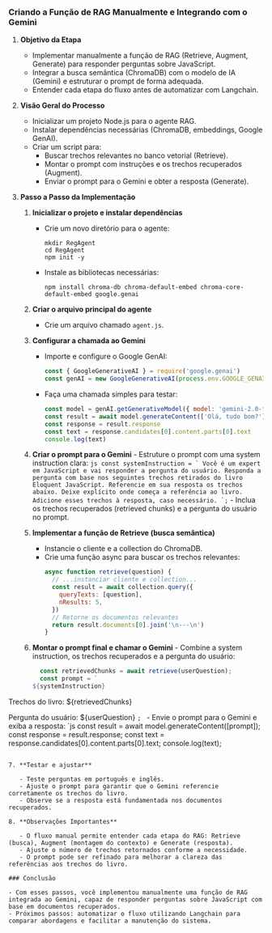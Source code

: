### Criando a Função de RAG Manualmente e Integrando com o Gemini

1. **Objetivo da Etapa**

   - Implementar manualmente a função de RAG (Retrieve, Augment, Generate) para responder perguntas sobre JavaScript.
   - Integrar a busca semântica (ChromaDB) com o modelo de IA (Gemini) e estruturar o prompt de forma adequada.
   - Entender cada etapa do fluxo antes de automatizar com Langchain.

2. **Visão Geral do Processo**

   - Inicializar um projeto Node.js para o agente RAG.
   - Instalar dependências necessárias (ChromaDB, embeddings, Google GenAI).
   - Criar um script para:
     - Buscar trechos relevantes no banco vetorial (Retrieve).
     - Montar o prompt com instruções e os trechos recuperados (Augment).
     - Enviar o prompt para o Gemini e obter a resposta (Generate).

3. **Passo a Passo da Implementação**

   1. **Inicializar o projeto e instalar dependências**

      - Crie um novo diretório para o agente:
        ```
        mkdir RegAgent
        cd RegAgent
        npm init -y
        ```
      - Instale as bibliotecas necessárias:
        ```
        npm install chroma-db chroma-default-embed chroma-core-default-embed google.genai
        ```

   2. **Criar o arquivo principal do agente**

      - Crie um arquivo chamado `agent.js`.

   3. **Configurar a chamada ao Gemini**

      - Importe e configure o Google GenAI:
        ```js
        const { GoogleGenerativeAI } = require('google.genai')
        const genAI = new GoogleGenerativeAI(process.env.GOOGLE_GENAI_API_KEY)
        ```
      - Faça uma chamada simples para testar:
        ```js
        const model = genAI.getGenerativeModel({ model: 'gemini-2.0-flash' })
        const result = await model.generateContent(['Olá, tudo bom?'])
        const response = result.response
        const text = response.candidates[0].content.parts[0].text
        console.log(text)
        ```

   4. **Criar o prompt para o Gemini** - Estruture o prompt com uma system instruction clara:
      `` js
        const systemInstruction = `
Você é um expert em JavaScript e vai responder a pergunta do usuário.
Responda a pergunta com base nos seguintes trechos retirados do livro Eloquent JavaScript.
Referencie em sua resposta os trechos abaixo. Deixe explícito onde começa a referência ao livro.
Adicione esses trechos à resposta, caso necessário.
`;
         `` - Inclua os trechos recuperados (retrieved chunks) e a pergunta do usuário no prompt.

   5. **Implementar a função de Retrieve (busca semântica)**

      - Instancie o cliente e a collection do ChromaDB.
      - Crie uma função async para buscar os trechos relevantes:
        ```js
        async function retrieve(question) {
          // ...instanciar cliente e collection...
          const result = await collection.query({
            queryTexts: [question],
            nResults: 5,
          })
          // Retorne os documentos relevantes
          return result.documents[0].join('\n---\n')
        }
        ```

   6. **Montar o prompt final e chamar o Gemini** - Combine a system instruction, os trechos recuperados e a pergunta do usuário:
      ```js
        const retrievedChunks = await retrieve(userQuestion);
        const prompt = `
      ${systemInstruction}

Trechos do livro:
${retrievedChunks}

Pergunta do usuário: ${userQuestion}
`;
`      - Envie o prompt para o Gemini e exiba a resposta:
       `js
const result = await model.generateContent([prompt]);
const response = result.response;
const text = response.candidates[0].content.parts[0].text;
console.log(text);
```

7. **Testar e ajustar**

   - Teste perguntas em português e inglês.
   - Ajuste o prompt para garantir que o Gemini referencie corretamente os trechos do livro.
   - Observe se a resposta está fundamentada nos documentos recuperados.

8. **Observações Importantes**

   - O fluxo manual permite entender cada etapa do RAG: Retrieve (busca), Augment (montagem do contexto) e Generate (resposta).
   - Ajuste o número de trechos retornados conforme a necessidade.
   - O prompt pode ser refinado para melhorar a clareza das referências aos trechos do livro.

### Conclusão

- Com esses passos, você implementou manualmente uma função de RAG integrada ao Gemini, capaz de responder perguntas sobre JavaScript com base em documentos recuperados.
- Próximos passos: automatizar o fluxo utilizando Langchain para comparar abordagens e facilitar a manutenção do sistema.
